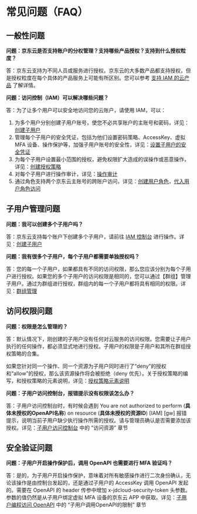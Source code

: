 # 常见问题（FAQ）

## 一般性问题

**问题：京东云是否支持账户的分权管理？支持哪些产品授权？支持到什么授权粒度？**

答：京东云支持为不同人员或服务进行授权。京东云的大多数产品都支持授权，但是授权粒度在每个具体的产品服务上可能有所区别。您可以参考 [支持 IAM 的云产品](../../../../documentation/Management/IAM/Introduction/Support-Services.md) 了解详情。

**问题：访问控制（IAM）可以解决哪些问题？**

答：为了让多个用户可以安全地访问您的云账户，请使用 IAM，可以：

1. 为多个用户分别创建子用户账号，使您不必共享账户的主账号和密码，详见：[创建子用户](../../../../../documentation/Management/IAM/Operation-manual/User-management/Create-subuser.md)
2. 管理每个子用户的安全凭证，包括为他们设置密码策略、AccessKey、虚拟 MFA 设备、操作保护等，加强子用户账号的安全性，详见：[设置子用户的安全凭证](../../../../../documentation/Management/IAM/Operation-manual/User-management/setting-user-credentials.md)
3. 为每个子用户设置最小范围的授权，避免权限扩大造成的误操作或恶意操作，详见：[创建授权策略](../../../../../documentation/Management/IAM/Operation-manual/Policy-management/policy-manage/UI-create.md)
4. 对每个子用户进行操作审计，详见：[操作审计]()
5. 通过角色支持两个京东云主账号的跨账户访问，详见：[创建用户角色](../../../../../documentation/Management/IAM/Operation-manual/Role-management/create-role/createuserrole.md)，[代入用户角色访问](../../../../../documentation/Management/IAM/Operation-manual/Role-management/switch-role.md)

## 子用户管理问题

**问题：我可以创建多个子用户吗？**

答：京东云支持每个账户下创建多个子用户，请前往 [IAM 控制台](https://iam-console.jdcloud.com/summary) 进行操作。详见：[创建子用户](../../../../../documentation/Management/IAM/Operation-manual/User-management/Create-subuser.md)

**问题：我有很多个子用户，每个子用户都需要单独授权吗？**

答：您的每一个子用户，如果都具有不同的访问权限，那么您应该分别为每个子用户进行授权。如果您的多个子用户的访问权限是相同的，您可以通过【群组】管理子用户。通过为群组进行授权，群组内的每一个子用户都将具有相同的权限。详见：[群组管理](../../../../../documentation/Management/IAM/Operation-manual/group-management.md)

## 访问权限问题

**问题：权限是怎么管理的？**

答：默认情况下，刚创建的子用户没有任何对云服务的访问权限。您需要让子用户执行的任何操作，都必须显式地进行授权。子用户的权限是子用户和其所在群组授权策略的合集。

如果您针对同一个操作、同一个资源为子用户同时进行了“deny”的授权和“allow”的授权，那么该资源操作将会被拒绝（deny 优先）。关于授权策略的编写，和授权策略的元素说明，详见：[授权策略元素说明](../../../../../documentation/Management/IAM/Operation-manual/Policy-management/policy-grammar/elements.md)

**问题：子用户访问控制台，报错提示没有权限该怎么办？**

答：子用户访问控制台时，有时候会遇到 You are not authorized to perform (**具体未授权的OpenAPI名称**) on resource (**具体未授权的资源ID**) [IAM] [gw] 报错提示，说明当前子用户缺少执行操作所需的授权。请与管理员确认是否需要添加该授权。详见：[子用户访问控制台](../../../../../documentation/Management/IAM/Operation-manual/User-management/User-visit-console.md) 中的 “访问资源” 章节

## 安全验证问题

**问题：子用户开启操作保护后，调用 OpenAPI 也需要进行 MFA 验证吗？**

答：是的，为子用户开启操作保护，意味着对所有敏感操作进行二次身份确认，无论该操作是由控制台发起的，还是通过子用户的 AccessKey 调用 OpenAPI 发起的。需要在 OpenAPI 的 header 传参中增加 x-jdcloud-security-token 头参数。参数的值仍然是从子用户绑定虚拟 MFA 设备的京东云 APP 中获取。详见：[子用户编程访问 OpenAPI](../../../../../documentation/Management/IAM/Operation-manual/User-management/User-visit-openapi.md) 中的 “子用户调用OpenAPI的限制” 章节
